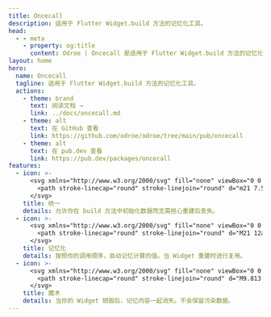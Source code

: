 ```yaml
---
title: Oncecall
description: 适用于 Flutter Widget.build 方法的记忆化工具。
head:
  - - meta
    - property: og:title
      content: Odroe | Oncecall 是适用于 Flutter Widget.build 方法的记忆化工具
layout: home
hero:
  name: Oncecall
  tagline: 适用于 Flutter Widget.build 方法的记忆化工具。
  actions:
    - theme: brand
      text: 阅读文档 →
      link: ../docs/oncecall.md
    - theme: alt
      text: 在 GitHub 查看
      link: https://github.com/odroe/odroe/tree/main/pub/oncecall
    - theme: alt
      text: 在 pub.dev 查看
      link: https://pub.dev/packages/oncecall
features:
  - icon: >-
      <svg xmlns="http://www.w3.org/2000/svg" fill="none" viewBox="0 0 24 24" stroke-width="1.5" stroke="currentColor" class="size-6">
        <path stroke-linecap="round" stroke-linejoin="round" d="m21 7.5-2.25-1.313M21 7.5v2.25m0-2.25-2.25 1.313M3 7.5l2.25-1.313M3 7.5l2.25 1.313M3 7.5v2.25m9 3 2.25-1.313M12 12.75l-2.25-1.313M12 12.75V15m0 6.75 2.25-1.313M12 21.75V19.5m0 2.25-2.25-1.313m0-16.875L12 2.25l2.25 1.313M21 14.25v2.25l-2.25 1.313m-13.5 0L3 16.5v-2.25" />
      </svg>
    title: 统一
    details: 允许你在 build 方法中初始化数据而无需担心重建后丢失。
  - icon: >-
      <svg xmlns="http://www.w3.org/2000/svg" fill="none" viewBox="0 0 24 24" stroke-width="1.5" stroke="currentColor" class="size-6">
        <path stroke-linecap="round" stroke-linejoin="round" d="M21 12a2.25 2.25 0 0 0-2.25-2.25H15a3 3 0 1 1-6 0H5.25A2.25 2.25 0 0 0 3 12m18 0v6a2.25 2.25 0 0 1-2.25 2.25H5.25A2.25 2.25 0 0 1 3 18v-6m18 0V9M3 12V9m18 0a2.25 2.25 0 0 0-2.25-2.25H5.25A2.25 2.25 0 0 0 3 9m18 0V6a2.25 2.25 0 0 0-2.25-2.25H5.25A2.25 2.25 0 0 0 3 6v3" />
      </svg>
    title: 记忆化
    details: 按照你的调用顺序，自动记忆计算的值。当 Widget 重建时进行复用。
  - icon: >-
      <svg xmlns="http://www.w3.org/2000/svg" fill="none" viewBox="0 0 24 24" stroke-width="1.5" stroke="currentColor" class="size-6">
        <path stroke-linecap="round" stroke-linejoin="round" d="M9.813 15.904 9 18.75l-.813-2.846a4.5 4.5 0 0 0-3.09-3.09L2.25 12l2.846-.813a4.5 4.5 0 0 0 3.09-3.09L9 5.25l.813 2.846a4.5 4.5 0 0 0 3.09 3.09L15.75 12l-2.846.813a4.5 4.5 0 0 0-3.09 3.09ZM18.259 8.715 18 9.75l-.259-1.035a3.375 3.375 0 0 0-2.455-2.456L14.25 6l1.036-.259a3.375 3.375 0 0 0 2.455-2.456L18 2.25l.259 1.035a3.375 3.375 0 0 0 2.456 2.456L21.75 6l-1.035.259a3.375 3.375 0 0 0-2.456 2.456ZM16.894 20.567 16.5 21.75l-.394-1.183a2.25 2.25 0 0 0-1.423-1.423L13.5 18.75l1.183-.394a2.25 2.25 0 0 0 1.423-1.423l.394-1.183.394 1.183a2.25 2.25 0 0 0 1.423 1.423l1.183.394-1.183.394a2.25 2.25 0 0 0-1.423 1.423Z" />
      </svg>
    title: 魔术
    details: 当你的 Widget 销毁后，记忆内容一起消失。不会保留污染数据。
---
```


